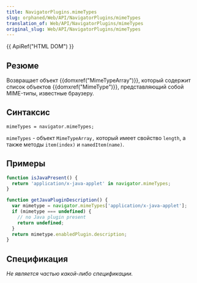 ```yaml
---
title: NavigatorPlugins.mimeTypes
slug: orphaned/Web/API/NavigatorPlugins/mimeTypes
translation_of: Web/API/NavigatorPlugins/mimeTypes
original_slug: Web/API/NavigatorPlugins/mimeTypes
---
```


{{ ApiRef("HTML DOM") }}

## Резюме

Возвращает объект {{domxref("MimeTypeArray")}}, который содержит список объектов {{domxref("MimeType")}}, представляющий собой MIME-типы, известные браузеру.

## Синтаксис

```
mimeTypes = navigator.mimeTypes;
```

`mimeTypes` - объект `MimeTypeArray,` который имеет свойство `length`, а также методы `item(index)` и `namedItem(name)`.

## Примеры

```js
function isJavaPresent() {
  return 'application/x-java-applet' in navigator.mimeTypes;
}

function getJavaPluginDescription() {
  var mimetype = navigator.mimeTypes['application/x-java-applet'];
  if (mimetype === undefined) {
    // no Java plugin present
    return undefined;
  }
  return mimetype.enabledPlugin.description;
}
```

## Спецификация

_Не является частью какой-либо спецификации._

